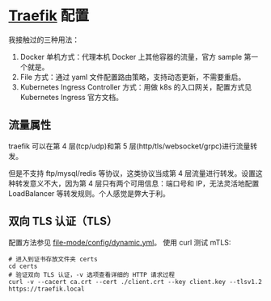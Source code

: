 # [Traefik](https://github.com/containous/traefik/) 配置

我接触过的三种用法：

1. Docker 单机方式：代理本机 Docker 上其他容器的流量，官方 sample 第一个就是。
1. File 方式：通过 yaml 文件配置路由策略，支持动态更新，不需要重启。
1. Kubernetes Ingress Controller 方式：用做 k8s 的入口网关，配置方式见 Kubernetes Ingress 官方文档。

## 流量属性

traefik 可以在第 4 层(tcp/udp)和第 5 层(http/tls/websocket/grpc)进行流量转发。

但是不支持 ftp/mysql/redis 等协议，这类协议当成第 4 层流量进行转发。设置这种转发意义不大，因为第 4 层只有两个可用信息：端口号和 IP，无法灵活地配置 LoadBalancer 等转发规则。个人感觉是弊大于利。


## 双向 TLS 认证（TLS）

配置方法参见 [file-mode/config/dynamic.yml](./file-mode/config/dynamic.yml)。
使用 curl 测试 mTLS:

```shell
# 进入到证书存放文件夹 certs
cd certs
# 验证双向 TLS 认证，-v 选项查看详细的 HTTP 请求过程
curl -v --cacert ca.crt --cert ./client.crt --key client.key --tlsv1.2 https://traefik.local
```
